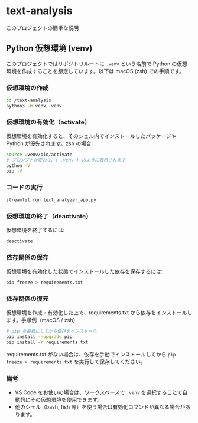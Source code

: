 # text-analysis

このプロジェクトの簡単な説明


## Python 仮想環境 (venv)
このプロジェクトではリポジトリルートに `.venv` という名前で Python の仮想環境を作成することを想定しています。以下は macOS (zsh) での手順です。

### 仮想環境の作成
```bash
cd /text-analysis
python3 -m venv .venv
```

### 仮想環境の有効化（activate）
仮想環境を有効化すると、そのシェル内でインストールしたパッケージや Python が優先されます。zsh の場合:

```bash
source .venv/bin/activate
# プロンプトが変わり、( .venv ) のように表示されます
python -V
pip -V
```

### コードの実行
```bash
streamlit run text_analyzer_app.py
```

### 仮想環境の終了（deactivate）
仮想環境を終了するには:

```bash
deactivate
```

### 依存関係の保存
仮想環境を有効化した状態でインストールした依存を保存するには:

```bash
pip freeze > requirements.txt
```

### 依存関係の復元
仮想環境を作成・有効化した上で、requirements.txt から依存をインストールします。手順例（macOS / zsh）:

```bash
# pip を最新にしてから依存をインストール
pip install --upgrade pip
pip install -r requirements.txt
```

requirements.txt がない場合は、依存を手動でインストールしてから `pip freeze > requirements.txt` を実行して保存してください。

### 備考
- VS Code をお使いの場合は、ワークスペースで `.venv` を選択することで自動的にその仮想環境を使用できます。
- 他のシェル（bash, fish 等）を使う場合は有効化コマンドが異なる場合があります。
